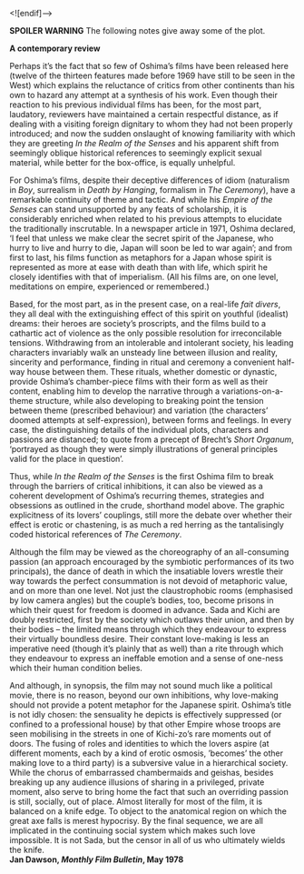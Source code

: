 
<![endif]-->

**SPOILER WARNING** The following notes give away some of the plot.

**A contemporary review**

Perhaps it’s the fact that so few of Oshima’s films have been released here (twelve of the thirteen features made before 1969 have still to be seen in the West) which explains the reluctance of critics from other continents than his own to hazard any attempt at a synthesis of his work. Even though their reaction to his previous individual films has been, for the most part, laudatory, reviewers have maintained a certain respectful distance, as if dealing with a visiting foreign dignitary to whom they had not been properly introduced; and now the sudden onslaught of knowing familiarity with which they are greeting _In the Realm of the Senses_ and his apparent shift from seemingly oblique historical references to seemingly explicit sexual material, while better for the box-office, is equally unhelpful.

For Oshima’s films, despite their deceptive differences of idiom (naturalism in _Boy_, surrealism in _Death by Hanging_, formalism in _The Ceremony_), have a remarkable continuity of theme and tactic. And while his _Empire of the Senses_ can stand unsupported by any feats of scholarship, it is considerably enriched when related to his previous attempts to elucidate the traditionally inscrutable. In a newspaper article in 1971, Oshima declared, ‘I feel that unless we make clear the secret spirit of the Japanese, who hurry to live and hurry to die, Japan will soon be led to war again’; and from first to last, his films function as metaphors for a Japan whose spirit is represented as more at ease with death than with life, which spirit he closely identifies with that of imperialism. (All his films are, on one level, meditations on empire, experienced or remembered.)

Based, for the most part, as in the present case, on a real-life _fait divers_, they all deal with the extinguishing effect of this spirit on youthful (idealist) dreams: their heroes are society’s proscripts, and the films build to a cathartic act of violence as the only possible resolution for irreconcilable tensions. Withdrawing from an intolerable and intolerant society, his leading characters invariably walk an unsteady line between illusion and reality, sincerity and performance, finding in ritual and ceremony a convenient half-way house between them. These rituals, whether domestic or dynastic, provide Oshima’s chamber-piece films with their form as well as their content, enabling him to develop the narrative through a variations-on-a-theme structure, while also developing to breaking point the tension between theme (prescribed behaviour) and variation (the characters’ doomed attempts at self-expression), between forms and feelings. In every case, the distinguishing details of the individual plots, characters and passions are distanced; to quote from a precept of Brecht’s _Short Organum_, ‘portrayed as though they were simply illustrations of general principles valid for the place in question’.

Thus, while _In the Realm of the Senses_ is the first Oshima film to break through the barriers of critical inhibitions, it can also be viewed as a coherent development of Oshima’s recurring themes, strategies and obsessions as outlined in the crude, shorthand model above. The graphic explicitness of its lovers’ couplings, still more the debate over whether their effect is erotic or chastening, is as much a red herring as the tantalisingly coded historical references of _The Ceremony_.

Although the film may be viewed as the choreography of an all-consuming passion (an approach encouraged by the symbiotic performances of its two principals), the dance of death in which the insatiable lovers wrestle their way towards the perfect consummation is not devoid of metaphoric value, and on more than one level. Not just the claustrophobic rooms (emphasised by low camera angles) but the couple’s bodies, too, become prisons in which their quest for freedom is doomed in advance. Sada and Kichi are doubly restricted, first by the society which outlaws their union, and then by their bodies – the limited means through which they endeavour to express their virtually boundless desire. Their constant love-making is less an imperative need (though it’s plainly that as well) than a rite through which they endeavour to express an ineffable emotion and a sense of one-ness which their human condition belies.

And although, in synopsis, the film may not sound much like a political movie, there is no reason, beyond our own inhibitions, why love-making should not provide a potent metaphor for the Japanese spirit. Oshima’s title is not idly chosen: the sensuality he depicts is effectively suppressed (or confined to a professional house) by that other Empire whose troops are seen mobilising in the streets in one of Kichi-zo’s rare moments out of doors. The fusing of roles and identities to which the lovers aspire (at different moments, each by a kind of erotic osmosis, ’becomes’ the other making love to a third party) is a subversive value in a hierarchical society. While the chorus of embarrassed chambermaids and geishas, besides breaking up any audience illusions of sharing in a privileged, private moment, also serve to bring home the fact that such an overriding passion is still, socially, out of place. Almost literally for most of the film, it is balanced on a knife edge. To object to the anatomical region on which the great axe falls is merest hypocrisy. By the final sequence, we are all implicated in the continuing social system which makes such love impossible. It is not Sada, but the censor in all of us who ultimately wields the knife.<br>
**Jan Dawson, _Monthly Film Bulletin_, May 1978**
<!--stackedit_data:
eyJoaXN0b3J5IjpbMTE2MTA2MDQ3MV19
-->
